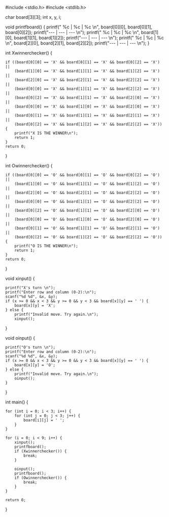 #include <stdio.h>
#include <stdlib.h>

char board[3][3];
int x, y, i;

void printfboard() {
    printf(" %c     | %c      |  %c  \n", board[0][0], board[0][1], board[0][2]);
    printf("---    | ---    |  --- \n");
    printf(" %c     | %c      |  %c  \n", board[1][0], board[1][1], board[1][2]);
    printf("---    | ---    |  --- \n");
    printf(" %c     | %c      |  %c  \n", board[2][0], board[2][1], board[2][2]);
    printf("---    | ---    |  --- \n");
}

int Xwinnerchecker() {

    if ((board[0][0] == 'X' && board[0][1] == 'X' && board[0][2] == 'X') ||
        (board[1][0] == 'X' && board[1][1] == 'X' && board[1][2] == 'X') ||
        (board[2][0] == 'X' && board[2][1] == 'X' && board[2][2] == 'X') ||
        (board[0][0] == 'X' && board[1][1] == 'X' && board[2][2] == 'X') ||
        (board[0][2] == 'X' && board[1][1] == 'X' && board[2][0] == 'X') ||
        (board[0][0] == 'X' && board[1][0] == 'X' && board[2][0] == 'X') ||
        (board[0][1] == 'X' && board[1][1] == 'X' && board[2][1] == 'X') ||
        (board[0][2] == 'X' && board[1][2] == 'X' && board[2][2] == 'X')) {
        printf("X IS THE WINNER\n");
        return 1;
    }
    return 0;
}

int Owinnerchecker() {

    if ((board[0][0] == 'O' && board[0][1] == 'O' && board[0][2] == 'O') ||
        (board[1][0] == 'O' && board[1][1] == 'O' && board[1][2] == 'O') ||
        (board[2][0] == 'O' && board[2][1] == 'O' && board[2][2] == 'O') ||
        (board[0][0] == 'O' && board[1][1] == 'O' && board[2][2] == 'O') ||
        (board[0][2] == 'O' && board[1][1] == 'O' && board[2][0] == 'O') ||
        (board[0][0] == 'O' && board[1][0] == 'O' && board[2][0] == 'O') ||
        (board[0][1] == 'O' && board[1][1] == 'O' && board[2][1] == 'O') ||
        (board[0][2] == 'O' && board[1][2] == 'O' && board[2][2] == 'O')) {
        printf("O IS THE WINNER\n");
        return 1;
    }
    return 0;
}

void xinput() {

    printf("X's turn \n");
    printf("Enter row and column (0-2):\n");
    scanf("%d %d", &x, &y);
    if (x >= 0 && x < 3 && y >= 0 && y < 3 && board[x][y] == ' ') {
        board[x][y] = 'X';
    } else {
        printf("Invalid move. Try again.\n");
        xinput();
}

void oinput() {

    printf("O's turn \n");
    printf("Enter row and column (0-2):\n");
    scanf("%d %d", &x, &y);
    if (x >= 0 && x < 3 && y >= 0 && y < 3 && board[x][y] == ' ') {
        board[x][y] = 'O';
    } else {
        printf("Invalid move. Try again.\n");
        oinput();
    }
}

int main() {

    for (int i = 0; i < 3; i++) {
        for (int j = 0; j < 3; j++) {
            board[i][j] = ' ';
        }
    }

    for (i = 0; i < 9; i++) {
        xinput();
        printfboard();
        if (Xwinnerchecker()) {
            break;
        }

        oinput();
        printfboard();
        if (Owinnerchecker()) {
            break;
        }
    }

    return 0;
}

